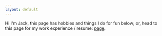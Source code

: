 ```yaml
---
layout: default
---
```


Hi I'm Jack, this page has hobbies and things I do for fun below; or, head to this page for my work experience / resume: [page](https://tim-jackins.github.io/pages/resume.html).